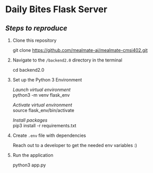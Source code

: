 # Daily Bites Flask Server

## _Steps to reproduce_

1. Clone this repository

   git clone https://github.com/mealmate-ai/mealmate-cmsi402.git

2. Navigate to the `/backend2.0` directory in the terminal

   cd backend2.0

3. Set up the Python 3 Environment

   _Launch virtual environment_  
   python3 -m venv flask_env

   _Activate virtual environment_  
   source flask_env/bin/activate

   _Install packages_  
   pip3 install -r requirements.txt

4. Create `.env` file with dependencies

   Reach out to a developer to get the needed env variables :)

5. Run the application

   python3 app.py

